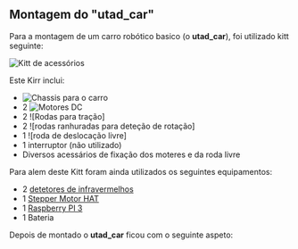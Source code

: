 ## Montagem do "utad_car"
Para a montagem de um carro robótico basico (o __utad_car__), foi utilizado kitt seguinte:

![Kitt de acessórios](../imgs/Kitt%20de%20acessórios.jpg)

Este Kirr inclui:
- ![Chassis para o carro](#Chassi%20de%20acr%C3%ADlico.md)
- 2 ![Motores DC](#Motores%20de%20tra%C3%A7%C3%A3o.md)
- 2 ![Rodas para tração]
- 2 ![rodas ranhuradas para deteção de rotação]
- 1 ![roda de deslocação livre]
- 1 interruptor (não utilizado)
- Diversos acessários de fixação dos moteres e da roda livre

Para alem deste Kitt foram ainda utilizados os seguintes equipamentos:
- 2 [detetores de infravermelhos](#Sensor%20de%20medi%C3%A7%C3%A3o%20de%20velocidade%20%C3%B3ptica%20infravermelho%2C%20teste%20do%20motor%2C%20m%C3%B3dulo%20de%20optoacoplador%20detec%C3%A7%C3%A3o.md)
- 1 [Stepper Motor HAT](#Stepper%20Motor%20HAT%20for%20Raspberry%20Pi.md)
- 1 [Raspberry PI 3](#Raspberry%20PI%203.md)
- 1 Bateria

Depois de montado o __utad_car__ ficou com o seguinte aspeto:


